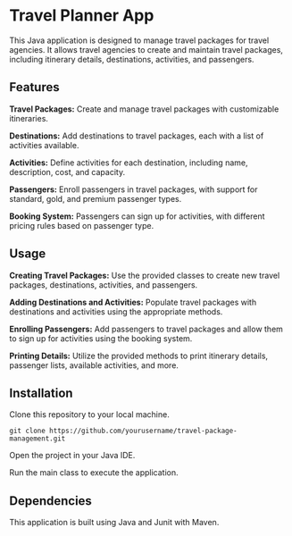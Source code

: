 # Travel Planner App
This Java application is designed to manage travel packages for travel agencies. It allows travel agencies to create and maintain travel packages, including itinerary details, destinations, activities, and passengers.

## Features
 **Travel Packages:** Create and manage travel packages with customizable itineraries.
 
**Destinations:** Add destinations to travel packages, each with a list of activities available.

**Activities:** Define activities for each destination, including name, description, cost, and capacity.

**Passengers:** Enroll passengers in travel packages, with support for standard, gold, and premium passenger types.

**Booking System:** Passengers can sign up for activities, with different pricing rules based on passenger type.

## Usage
**Creating Travel Packages:** Use the provided classes to create new travel packages, destinations, activities, and passengers.

**Adding Destinations and Activities:** Populate travel packages with destinations and activities using the appropriate methods.

**Enrolling Passengers:** Add passengers to travel packages and allow them to sign up for activities using the booking system.

**Printing Details:** Utilize the provided methods to print itinerary details, passenger lists, available activities, and more.

## Installation
Clone this repository to your local machine.

`git clone https://github.com/yourusername/travel-package-management.git`

Open the project in your Java IDE.

Run the main class to execute the application.

## Dependencies
This application is built using Java and Junit with Maven.
